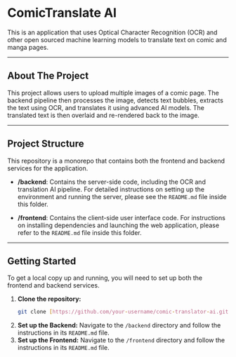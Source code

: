 # ComicTranslate AI

This is an application that uses Optical Character Recognition (OCR) and other open sourced machine learning models to translate text on comic and manga pages.

---

## About The Project

This project allows users to upload multiple images of a comic page. The backend pipeline then processes the image, detects text bubbles, extracts the text using OCR, and translates it using advanced AI models. The translated text is then overlaid and re-rendered back to the image.

---

## Project Structure

This repository is a monorepo that contains both the frontend and backend services for the application.

-   **/backend**: Contains the server-side code, including the OCR and translation AI pipeline. For detailed instructions on setting up the environment and running the server, please see the `README.md` file inside this folder.

-   **/frontend**: Contains the client-side user interface code. For instructions on installing dependencies and launching the web application, please refer to the `README.md` file inside this folder.

---

## Getting Started

To get a local copy up and running, you will need to set up both the frontend and backend services.

1.  **Clone the repository:**
    ```sh
    git clone [https://github.com/your-username/comic-translator-ai.git](https://github.com/your-username/comic-translator-ai.git)
    ```
2.  **Set up the Backend:** Navigate to the `/backend` directory and follow the instructions in its `README.md` file.
3.  **Set up the Frontend:** Navigate to the `/frontend` directory and follow the instructions in its `README.md` file.